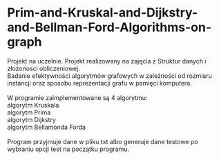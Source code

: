 # Prim-and-Kruskal-and-Dijkstry-and-Bellman-Ford-Algorithms-on-graph

Projekt na uczelnie. Projekt realizowany na zajęcia z Struktur danych i złożonosci obliczeniowej.<br/>
Badanie efektywności algorytmów grafowych w zależności od rozmiaru instancji oraz sposobu reprezentacji grafu w pamięci komputera.
<br/><br/>
W programie zaimplementowane są 4 algorytmu:
<br/>algorytm Kruskala
<br/>algorytm Prima
<br/>algorytm Dijkstry
<br/>algorytm Bellamonda Forda
<br/><br/>
Program przyjmuje dane w pliku txt albo generuje dane testowe po wybraniu opcji test na początku programu.
